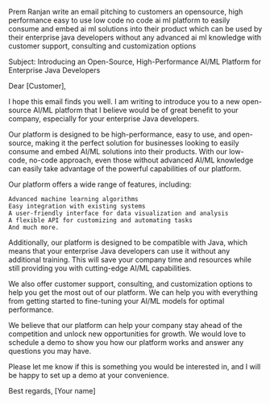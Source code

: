 Prem Ranjan
write an email pitching to customers an opensource, high performance easy to use low code no code ai ml platform to easily consume and embed ai ml solutions into their product which can be used by their enterprise java developers without any advanced ai ml knowledge with customer support, consulting and customization options

Subject: Introducing an Open-Source, High-Performance AI/ML Platform for Enterprise Java Developers

Dear [Customer],

I hope this email finds you well. I am writing to introduce you to a new open-source AI/ML platform that I believe would be of great benefit to your company, especially for your enterprise Java developers.

Our platform is designed to be high-performance, easy to use, and open-source, making it the perfect solution for businesses looking to easily consume and embed AI/ML solutions into their products. With our low-code, no-code approach, even those without advanced AI/ML knowledge can easily take advantage of the powerful capabilities of our platform.

Our platform offers a wide range of features, including:

    Advanced machine learning algorithms
    Easy integration with existing systems
    A user-friendly interface for data visualization and analysis
    A flexible API for customizing and automating tasks
    And much more.
    
Additionally, our platform is designed to be compatible with Java, which means that your enterprise Java developers can use it without any additional training. This will save your company time and resources while still providing you with cutting-edge AI/ML capabilities.

We also offer customer support, consulting, and customization options to help you get the most out of our platform. We can help you with everything from getting started to fine-tuning your AI/ML models for optimal performance.

We believe that our platform can help your company stay ahead of the competition and unlock new opportunities for growth. We would love to schedule a demo to show you how our platform works and answer any questions you may have.

Please let me know if this is something you would be interested in, and I will be happy to set up a demo at your convenience.

Best regards,
[Your name]